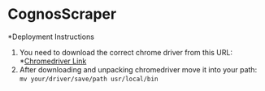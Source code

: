 # CognosScraper

*Deployment Instructions
1. You need to download the correct chrome driver from this URL:
*[Chromedriver Link](http://chromedriver.storage.googleapis.com/index.html?path=76.0.3809.12/)
2. After downloading and unpacking chromedriver move it into your path: `mv your/driver/save/path usr/local/bin`